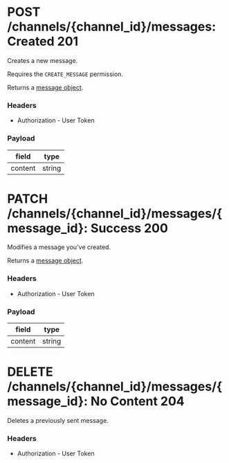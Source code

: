 # POST /channels/{channel_id}/messages: Created 201
Creates a new message.

Requires the `CREATE_MESSAGE` permission.

Returns a [message object](../../objects/track.md#message-object).

### Headers

* Authorization - User Token

### Payload

| field     | type      |
| --------- | --------- |
| content   | string    |

# PATCH /channels/{channel_id}/messages/{message_id}: Success 200
Modifies a message you've created.

Returns a [message object](../../objects/track.md#message-object).

### Headers

* Authorization - User Token

### Payload

| field     | type      |
| --------- | --------- |
| content   | string    |

# DELETE /channels/{channel_id}/messages/{message_id}: No Content 204
Deletes a previously sent message.

### Headers

* Authorization - User Token
